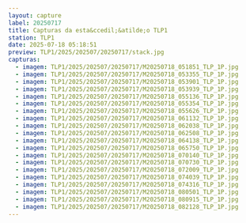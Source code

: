 ```yaml
---
layout: capture
label: 20250717
title: Capturas da esta&ccedil;&atilde;o TLP1
station: TLP1
date: 2025-07-18 05:18:51
preview: TLP1/2025/202507/20250717/stack.jpg
capturas:
  - imagem: TLP1/2025/202507/20250717/M20250718_051851_TLP_1P.jpg
  - imagem: TLP1/2025/202507/20250717/M20250718_053355_TLP_1P.jpg
  - imagem: TLP1/2025/202507/20250717/M20250718_053901_TLP_1P.jpg
  - imagem: TLP1/2025/202507/20250717/M20250718_053939_TLP_1P.jpg
  - imagem: TLP1/2025/202507/20250717/M20250718_055136_TLP_1P.jpg
  - imagem: TLP1/2025/202507/20250717/M20250718_055354_TLP_1P.jpg
  - imagem: TLP1/2025/202507/20250717/M20250718_055626_TLP_1P.jpg
  - imagem: TLP1/2025/202507/20250717/M20250718_061132_TLP_1P.jpg
  - imagem: TLP1/2025/202507/20250717/M20250718_062038_TLP_1P.jpg
  - imagem: TLP1/2025/202507/20250717/M20250718_062508_TLP_1P.jpg
  - imagem: TLP1/2025/202507/20250717/M20250718_064138_TLP_1P.jpg
  - imagem: TLP1/2025/202507/20250717/M20250718_065750_TLP_1P.jpg
  - imagem: TLP1/2025/202507/20250717/M20250718_070140_TLP_1P.jpg
  - imagem: TLP1/2025/202507/20250717/M20250718_070730_TLP_1P.jpg
  - imagem: TLP1/2025/202507/20250717/M20250718_072009_TLP_1P.jpg
  - imagem: TLP1/2025/202507/20250717/M20250718_074039_TLP_1P.jpg
  - imagem: TLP1/2025/202507/20250717/M20250718_074316_TLP_1P.jpg
  - imagem: TLP1/2025/202507/20250717/M20250718_080501_TLP_1P.jpg
  - imagem: TLP1/2025/202507/20250717/M20250718_080915_TLP_1P.jpg
  - imagem: TLP1/2025/202507/20250717/M20250718_082128_TLP_1P.jpg
---
```

